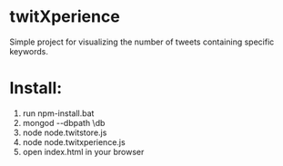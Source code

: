 # twitXperience
Simple project for visualizing the number of tweets containing specific keywords.

# Install:

1. run npm-install.bat
2. mongod --dbpath <path to twitXperience dir>\db
3. node node.twitstore.js
4. node node.twitxperience.js
5. open index.html in your browser
